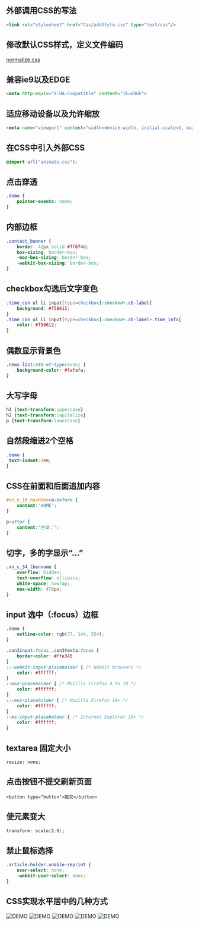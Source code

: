 ## 外部调用CSS的写法

```html
<link rel="stylesheet" href="Css/addStyle.css" type="text/css"/>
```

## 修改默认CSS样式，定义文件编码

[normalize.css](res/normalize.css)

## 兼容ie9以及EDGE

```html
<meta http-equiv="X-UA-Compatible" content="IE=EDGE">
```

## 适应移动设备以及允许缩放

```html
<meta name="viewport" content="width=device-width, initial-scale=1, maximum-scale=2, user-scalable=yes">
```

## 在CSS中引入外部CSS

```css
@import url("animate.css");
```

## 点击穿透

```css
.demo {
    pointer-events: none;
}
```

## 内部边框

```css
.contact_banner {
    border: 42px solid #ff674d;
    box-sizing: border-box;
    -moz-box-sizing: border-box;
    -webkit-box-sizing: border-box;
}
```

## checkbox勾选后文字变色

```css
.time_con ul li input[type=checkbox]:checked+.cb-label{
    background: #f58612;
}
.time_con ul li input[type=checkbox]:checked+.cb-label+.time_info{
    color: #f58612;
}
```

## 偶数显示背景色

```css
.news-list:nth-of-type(even) {
    background-color: #fafafa;
}
```

## 大写字母

```css
h1 {text-transform:uppercase}
h2 {text-transform:capitalize}
p {text-transform:lowercase}
```

## 自然段缩进2个空格

```css
.demo {
 text-indent:2em;
}
```

## CSS在前面和后面追加内容

```css
#xn_n_18_navHome>a:before {
    content:'HOME';
}

p:after {
    content:"台词：";
}
```

## 切字，多的字显示“...”

```css
.xn_c_34_lbenname {
    overflow: hidden;
    text-overflow: ellipsis;
    white-space: nowrap;
    max-width: 470px;
}
```

## input 选中（:focus）边框

```css
.demo {
    outline-color: rgb(77, 144, 254);
}

.con3input:focus,.con3texta:focus {
    border-color: #ffe345
}
::-webkit-input-placeholder { /* WebKit browsers */
    color: #ffffff;
}
:-moz-placeholder { /* Mozilla Firefox 4 to 18 */
    color: #ffffff;
}
::-moz-placeholder { /* Mozilla Firefox 19+ */
    color: #ffffff;
}
:-ms-input-placeholder { /* Internet Explorer 10+ */
    color: #ffffff;
}
```

## textarea 固定大小

`resize: none;`

## 点击按钮不提交刷新页面

`<button type="button">提交</button>`

## 使元素变大

```css
transform: scale(2.0);
```

## 禁止鼠标选择

```css
.article-holder.unable-reprint {
    user-select: none;
    -webkit-user-select: none;
}
```

## CSS实现水平居中的几种方式

![DEMO](res/CSS水平居中方案1.png)
![DEMO](res/CSS水平居中方案2.png)
![DEMO](res/CSS水平居中方案3.png)
![DEMO](res/CSS水平居中方案4.png)
![DEMO](res/CSS水平居中方案5.png)